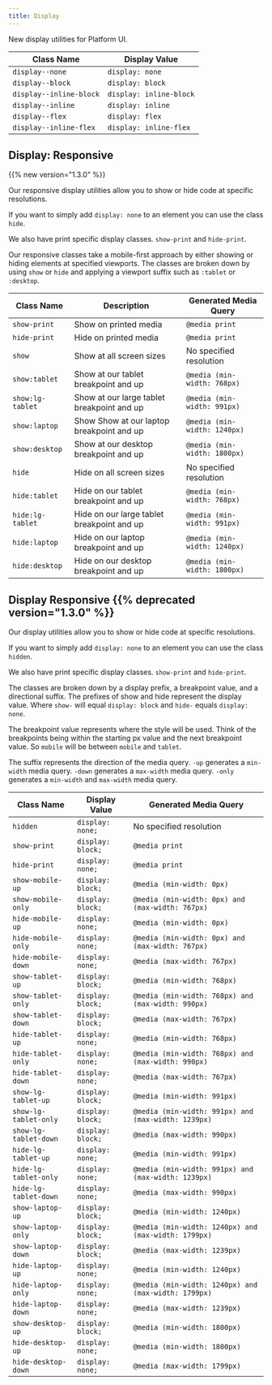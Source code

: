 ```yaml
---
title: Display
---
```


New display utilities for Platform UI.

<table class="table mb-4">
  <thead>
    <tr>
      <th>Class Name</th>
      <th>Display Value</th>
    </tr>
  </thead>
  <tbody>
    <tr>
      <td data-label="Class Name"><code>display--none</code></td>
      <td data-label="Display Value"><code>display: none</code></td>
    </tr>
    <tr>
      <td data-label="Class Name"><code>display--block</code></td>
      <td data-label="Display Value"><code>display: block</code></td>
    </tr>
    <tr>
      <td data-label="Class Name"><code>display--inline-block</code></td>
      <td data-label="Display Value"><code>display: inline-block</code></td>
    </tr>
    <tr>
      <td data-label="Class Name"><code>display--inline</code></td>
      <td data-label="Display Value"><code>display: inline</code></td>
    </tr>
    <tr>
      <td data-label="Class Name"><code>display--flex</code></td>
      <td data-label="Display Value"><code>display: flex</code></td>
    </tr>
    <tr>
      <td data-label="Class Name"><code>display--inline-flex</code></td>
      <td data-label="Display Value"><code>display: inline-flex</code></td>
    </tr>
  </tbody>
</table>


## Display: Responsive
<div class="mb-4">
  {{% new version="1.3.0" %}}
</div>

Our responsive display utilities allow you to show or hide code at specific resolutions.

If you want to simply add `display: none` to an element you can use the class `hide`.

We also have print specific display classes. `show-print` and `hide-print`.

Our responsive classes take a mobile-first approach by either showing or hiding elements at specified viewports. The classes are broken down by using `show` or `hide` and applying a viewport suffix such as `:tablet` or `:desktop`.

<table class="table mb-4">
  <thead>
    <tr>
      <th>Class Name</th>
      <th>Description</th>
      <th>Generated Media Query</th>
    </tr>
  </thead>
  <tbody>
    <tr>
      <td data-label="Class Name"><code>show-print</code></td>
      <td data-label="Description">Show on printed media</td>
      <td data-label="Generated Media Query"><code>@media print</code></td>
    </tr>
    <tr>
      <td data-label="Class Name"><code>hide-print</code></td>
      <td data-label="Description">Hide on printed media</td>
      <td data-label="Generated Media Query"><code>@media print</code></td>
    </tr>
    <tr>
      <td data-label="Class Name"><code>show</code></td>
      <td data-label="Description">Show at all screen sizes</td>
      <td data-label="Generated Media Query">No specified resolution</td>
    </tr>
    <tr>
      <td data-label="Class Name"><code>show:tablet</code></td>
      <td data-label="Description">Show at our tablet breakpoint and up</td>
      <td data-label="Generated Media Query"><code>@media (min-width: 768px)</code></td>
    </tr>
    <tr>
      <td data-label="Class Name"><code>show:lg-tablet</code></td>
      <td data-label="Description">Show at our large tablet breakpoint and up</td>
      <td data-label="Generated Media Query"><code>@media (min-width: 991px)</code></td>
    </tr>
    <tr>
      <td data-label="Class Name"><code>show:laptop</code></td>
      <td data-label="Description">Show Show at our laptop breakpoint and up</td>
      <td data-label="Generated Media Query"><code>@media (min-width: 1240px)</code></td>
    </tr>
    <tr>
      <td data-label="Class Name"><code>show:desktop</code></td>
      <td data-label="Description">Show at our desktop breakpoint and up</td>
      <td data-label="Generated Media Query"><code>@media (min-width: 1800px)</code></td>
    </tr>
    <tr>
      <td data-label="Class Name"><code>hide</code></td>
      <td data-label="Description">Hide on all screen sizes</td>
      <td data-label="Generated Media Query">No specified resolution</td>
    </tr>
    <tr>
      <td data-label="Class Name"><code>hide:tablet</code></td>
      <td data-label="Description">Hide on our tablet breakpoint and up</td>
      <td data-label="Generated Media Query"><code>@media (min-width: 768px)</code></td>
    </tr>
    <tr>
      <td data-label="Class Name"><code>hide:lg-tablet</code></td>
      <td data-label="Description">Hide on our large tablet breakpoint and up</td>
      <td data-label="Generated Media Query"><code>@media (min-width: 991px)</code></td>
    </tr>
    <tr>
      <td data-label="Class Name"><code>hide:laptop</code></td>
      <td data-label="Description">Hide on our laptop breakpoint and up</td>
      <td data-label="Generated Media Query"><code>@media (min-width: 1240px)</code></td>
    </tr>
    <tr>
      <td data-label="Class Name"><code>hide:desktop</code></td>
      <td data-label="Description">Hide on our desktop breakpoint and up</td>
      <td data-label="Generated Media Query"><code>@media (min-width: 1800px)</code></td>
    </tr>
  </tbody>
</table>


<h2>
  Display Responsive 
  {{% deprecated version="1.3.0" %}}
</h2>


Our display utilities allow you to show or hide code at specific resolutions.

If you want to simply add `display: none` to an element you can use the class `hidden`.

We also have print specific display classes. `show-print` and `hide-print`.

The classes are broken down by a display prefix, a breakpoint value, and a
directional suffix. The prefixes of show and hide represent the display value. Where `show-` will equal `display: block`
and `hide-` equals `display: none`.

The breakpoint value represents where the style will be used. Think of the breakpoints being within the starting px
value and the next breakpoint value. So `mobile` will be between `mobile` and `tablet`.

The suffix represents the direction of the media query. `-up` generates a `min-width` media query. `-down` generates a
`max-width` media query. `-only` generates a `min-width` and `max-width` media query.

<table class="table mb-4">
  <thead>
    <tr>
      <th>Class Name</th>
      <th>Display Value</th>
      <th>Generated Media Query</th>
    </tr>
  </thead>
  <tbody>
    <tr>
      <td data-label="Class Name"><code>hidden</code></td>
      <td data-label="Display Value"><code>display: none;</code></td>
      <td data-label="Generated Media Query">No specified resolution</td>
    </tr>
    <tr>
      <td data-label="Class Name"><code>show-print</code></td>
      <td data-label="Display Value"><code>display: block;</code></td>
      <td data-label="Generated Media Query"><code>@media print</code></td>
    </tr>
    <tr>
      <td data-label="Class Name"><code>hide-print</code></td>
      <td data-label="Display Value"><code>display: none;</code></td>
      <td data-label="Generated Media Query"><code>@media print</code></td>
    </tr>
    <tr>
      <td data-label="Class Name"><code>show-mobile-up</code></td>
      <td data-label="Display Value"><code>display: block;</code></td>
      <td data-label="Generated Media Query"><code>@media (min-width: 0px)</code></td>
    </tr>
    <tr>
      <td data-label="Class Name"><code>show-mobile-only</code></td>
      <td data-label="Display Value"><code>display: block;</code></td>
      <td data-label="Generated Media Query"><code>@media (min-width: 0px) and (max-width: 767px)</code></td>
    </tr>
    <tr>
      <td data-label="Class Name"><code>hide-mobile-up</code></td>
      <td data-label="Display Value"><code>display: none;</code></td>
      <td data-label="Generated Media Query"><code>@media (min-width: 0px)</code></td>
    </tr>
    <tr>
      <td data-label="Class Name"><code>hide-mobile-only</code></td>
      <td data-label="Display Value"><code>display: none;</code></td>
      <td data-label="Generated Media Query"><code>@media (min-width: 0px) and (max-width: 767px)</code></td>
    </tr>
    <tr>
      <td data-label="Class Name"><code>hide-mobile-down</code></td>
      <td data-label="Display Value"><code>display: none;</code></td>
      <td data-label="Generated Media Query"><code>@media (max-width: 767px)</code></td>
    </tr>
    <tr>
      <td data-label="Class Name"><code>show-tablet-up</code></td>
      <td data-label="Display Value"><code>display: block;</code></td>
      <td data-label="Generated Media Query"><code>@media (min-width: 768px)</code></td>
    </tr>
    <tr>
      <td data-label="Class Name"><code>show-tablet-only</code></td>
      <td data-label="Display Value"><code>display: block;</code></td>
      <td data-label="Generated Media Query"><code>@media (min-width: 768px) and (max-width: 990px)</code></td>
    </tr>
    <tr>
      <td data-label="Class Name"><code>show-tablet-down</code></td>
      <td data-label="Display Value"><code>display: block;</code></td>
      <td data-label="Generated Media Query"><code>@media (max-width: 767px)</code></td>
    </tr>
    <tr>
      <td data-label="Class Name"><code>hide-tablet-up</code></td>
      <td data-label="Display Value"><code>display: none;</code></td>
      <td data-label="Generated Media Query"><code>@media (min-width: 768px)</code></td>
    </tr>
    <tr>
      <td data-label="Class Name"><code>hide-tablet-only</code></td>
      <td data-label="Display Value"><code>display: none;</code></td>
      <td data-label="Generated Media Query"><code>@media (min-width: 768px) and (max-width: 990px)</code></td>
    </tr>
    <tr>
      <td data-label="Class Name"><code>hide-tablet-down</code></td>
      <td data-label="Display Value"><code>display: none;</code></td>
      <td data-label="Generated Media Query"><code>@media (max-width: 767px)</code></td>
    </tr>
    <tr>
      <td data-label="Class Name"><code>show-lg-tablet-up</code></td>
      <td data-label="Display Value"><code>display: block;</code></td>
      <td data-label="Generated Media Query"><code>@media (min-width: 991px)</code></td>
    </tr>
    <tr>
      <td data-label="Class Name"><code>show-lg-tablet-only</code></td>
      <td data-label="Display Value"><code>display: block;</code></td>
      <td data-label="Generated Media Query"><code>@media (min-width: 991px) and (max-width: 1239px)</code></td>
    </tr>
    <tr>
      <td data-label="Class Name"><code>show-lg-tablet-down</code></td>
      <td data-label="Display Value"><code>display: block;</code></td>
      <td data-label="Generated Media Query"><code>@media (max-width: 990px) </code></td>
    </tr>
    <tr>
      <td data-label="Class Name"><code>hide-lg-tablet-up</code></td>
      <td data-label="Display Value"><code>display: none;</code></td>
      <td data-label="Generated Media Query"><code>@media (min-width: 991px)</code></td>
    </tr>
    <tr>
      <td data-label="Class Name"><code>hide-lg-tablet-only</code></td>
      <td data-label="Display Value"><code>display: none;</code></td>
      <td data-label="Generated Media Query"><code>@media (min-width: 991px) and (max-width: 1239px)</code></td>
    </tr>
    <tr>
      <td data-label="Class Name"><code>hide-lg-tablet-down</code></td>
      <td data-label="Display Value"><code>display: none;</code></td>
      <td data-label="Generated Media Query"><code>@media (max-width: 990px) </code></td>
    </tr>
    <tr>
      <td data-label="Class Name"><code>show-laptop-up</code></td>
      <td data-label="Display Value"><code>display: block;</code></td>
      <td data-label="Generated Media Query"><code>@media (min-width: 1240px)</code></td>
    </tr>
    <tr>
      <td data-label="Class Name"><code>show-laptop-only</code></td>
      <td data-label="Display Value"><code>display: block;</code></td>
      <td data-label="Generated Media Query"><code>@media (min-width: 1240px) and (max-width: 1799px)</code></td>
    </tr>
    <tr>
      <td data-label="Class Name"><code>show-laptop-down</code></td>
      <td data-label="Display Value"><code>display: block;</code></td>
      <td data-label="Generated Media Query"><code>@media (max-width: 1239px)</code></td>
    </tr>
    <tr>
      <td data-label="Class Name"><code>hide-laptop-up</code></td>
      <td data-label="Display Value"><code>display: none;</code></td>
      <td data-label="Generated Media Query"><code>@media (min-width: 1240px)</code></td>
    </tr>
    <tr>
      <td data-label="Class Name"><code>hide-laptop-only</code></td>
      <td data-label="Display Value"><code>display: none;</code></td>
      <td data-label="Generated Media Query"><code>@media (min-width: 1240px) and (max-width: 1799px)</code></td>
    </tr>
    <tr>
      <td data-label="Class Name"><code>hide-laptop-down</code></td>
      <td data-label="Display Value"><code>display: none;</code></td>
      <td data-label="Generated Media Query"><code>@media (max-width: 1239px)</code></td>
    </tr>
    <tr>
      <td data-label="Class Name"><code>show-desktop-up</code></td>
      <td data-label="Display Value"><code>display: block;</code></td>
      <td data-label="Generated Media Query"><code>@media (min-width: 1800px)</code></td>
    </tr>
    <tr>
      <td data-label="Class Name"><code>hide-desktop-up</code></td>
      <td data-label="Display Value"><code>display: none;</code></td>
      <td data-label="Generated Media Query"><code>@media (min-width: 1800px)</code></td>
    </tr>
    <tr>
      <td data-label="Class Name"><code>hide-desktop-down</code></td>
      <td data-label="Display Value"><code>display: none;</code></td>
      <td data-label="Generated Media Query"><code>@media (max-width: 1799px)</code></td>
    </tr>
  </tbody>
</table>